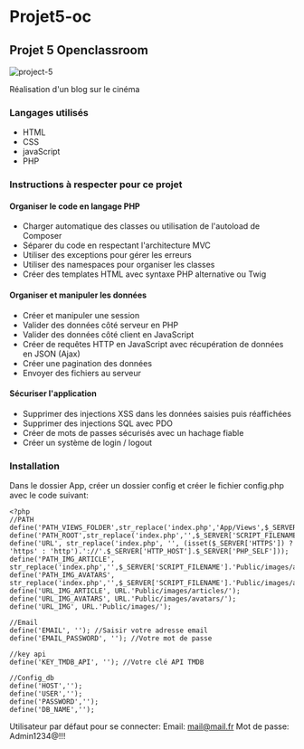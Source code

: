 # Projet5-oc


## Projet 5 Openclassroom

![project-5](https://user-images.githubusercontent.com/40243927/208317892-01645b95-8ba6-473d-ae19-8031e0806d0a.PNG)


Réalisation d'un blog sur le cinéma


### Langages utilisés

* HTML
* CSS
* javaScript
* PHP


### Instructions à respecter pour ce projet


 #### Organiser le code en langage PHP

* Charger automatique des classes ou utilisation de l'autoload de Composer
* Séparer du code en respectant l'architecture MVC
* Utiliser des exceptions pour gérer les erreurs
* Utiliser des namespaces pour organiser les classes
* Créer des templates HTML avec syntaxe PHP alternative ou Twig


 #### Organiser et manipuler les données

* Créer et manipuler une session
* Valider des données côté serveur en PHP
* Valider des données côté client en JavaScript
* Créer de requêtes HTTP en JavaScript avec récupération de données en JSON (Ajax)
* Créer une pagination des données
* Envoyer des fichiers au serveur




 #### Sécuriser l'application

* Supprimer des injections XSS dans les données saisies puis réaffichées
* Supprimer des injections SQL avec PDO
* Créer de mots de passes sécurisés avec un hachage fiable
* Créer un système de login / logout



### Installation

Dans le dossier App, créer un dossier config et créer le fichier config.php avec le code suivant:

```
<?php
//PATH
define('PATH_VIEWS_FOLDER',str_replace('index.php','App/Views',$_SERVER['SCRIPT_FILENAME']));
define('PATH_ROOT',str_replace('index.php','',$_SERVER['SCRIPT_FILENAME']));
define('URL', str_replace('index.php', '', (isset($_SERVER['HTTPS']) ? 'https' : 'http').'://'.$_SERVER['HTTP_HOST'].$_SERVER['PHP_SELF']));
define('PATH_IMG_ARTICLE', str_replace('index.php','',$_SERVER['SCRIPT_FILENAME'].'Public/images/articles'));
define('PATH_IMG_AVATARS', str_replace('index.php','',$_SERVER['SCRIPT_FILENAME'].'Public/images/avatars'));
define('URL_IMG_ARTICLE', URL.'Public/images/articles/');
define('URL_IMG_AVATARS', URL.'Public/images/avatars/');
define('URL_IMG', URL.'Public/images/');

//Email
define('EMAIL', ''); //Saisir votre adresse email
define('EMAIL_PASSWORD', ''); //Votre mot de passe

//key api
define('KEY_TMDB_API', ''); //Votre clé API TMDB

//Config_db
define('HOST','');
define('USER','');
define('PASSWORD','');
define('DB_NAME','');
```
Utilisateur par défaut pour se connecter:
Email: mail@mail.fr
Mot de passe: Admin1234@!!!

